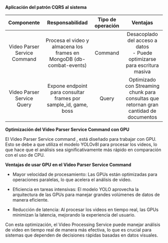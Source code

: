 **Aplicación del patrón CQRS al sistema**

| Componente | Responsabilidad | Tipo de operación | Ventajas |
|:----------------:|:----------------:|:----------------:|:----------------:|
| Video Parser Service Command | Procesa el video y almacena los frames en MongoDB (db-combat-events)   | Command | Desacoplado del acceso a datos<br>- Puede optimizarse para escritura masiva |
| Video Parser Service Query   | Expone endpoint para consultar frames por sample_id, game, boss | Query | Optimizado con Streaming chunk para consultas que retornan gran cantidad de documentos |


**Optimización del Video Parser Service Command con GPU**

El Video Parser Service command , está diseñado para trabajar con GPU. Esto se debe a que utiliza el modelo YOLOv8l para procesar los videos, lo que hace que el análisis sea significativamente más rápido en comparación con el uso de CPU.

**Ventajas de usar GPU en el Video Parser Service Command**

* Mayor velocidad de procesamiento: Las GPUs están optimizadas para operaciones paralelas, lo que acelera el análisis de video.

* Eficiencia en tareas intensivas: El modelo YOLO aprovecha la arquitectura de las GPUs para manejar grandes volúmenes de datos de manera eficiente.

* Reducción de latencia: Al procesar los videos en tiempo real, las GPUs minimizan la latencia, mejorando la experiencia del usuario.

Con esta optimización, el Video Processing Service puede manejar análisis de video en tiempo real de manera más efectiva, lo que es crucial para sistemas que dependen de decisiones rápidas basadas en datos visuales.